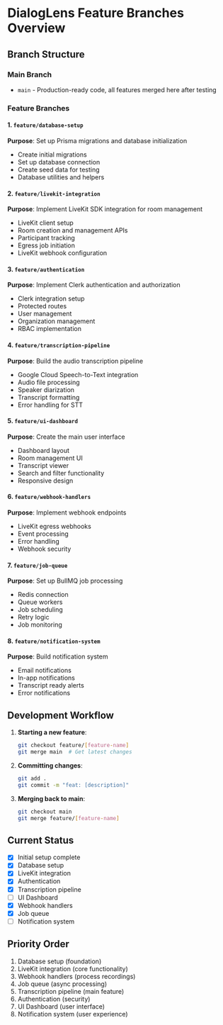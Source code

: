 # DialogLens Feature Branches Overview

## Branch Structure

### Main Branch
- `main` - Production-ready code, all features merged here after testing

### Feature Branches

#### 1. `feature/database-setup`
**Purpose**: Set up Prisma migrations and database initialization
- Create initial migrations
- Set up database connection
- Create seed data for testing
- Database utilities and helpers

#### 2. `feature/livekit-integration`
**Purpose**: Implement LiveKit SDK integration for room management
- LiveKit client setup
- Room creation and management APIs
- Participant tracking
- Egress job initiation
- LiveKit webhook configuration

#### 3. `feature/authentication`
**Purpose**: Implement Clerk authentication and authorization
- Clerk integration setup
- Protected routes
- User management
- Organization management
- RBAC implementation

#### 4. `feature/transcription-pipeline`
**Purpose**: Build the audio transcription pipeline
- Google Cloud Speech-to-Text integration
- Audio file processing
- Speaker diarization
- Transcript formatting
- Error handling for STT

#### 5. `feature/ui-dashboard`
**Purpose**: Create the main user interface
- Dashboard layout
- Room management UI
- Transcript viewer
- Search and filter functionality
- Responsive design

#### 6. `feature/webhook-handlers`
**Purpose**: Implement webhook endpoints
- LiveKit egress webhooks
- Event processing
- Error handling
- Webhook security

#### 7. `feature/job-queue`
**Purpose**: Set up BullMQ job processing
- Redis connection
- Queue workers
- Job scheduling
- Retry logic
- Job monitoring

#### 8. `feature/notification-system`
**Purpose**: Build notification system
- Email notifications
- In-app notifications
- Transcript ready alerts
- Error notifications

## Development Workflow

1. **Starting a new feature**:
   ```bash
   git checkout feature/[feature-name]
   git merge main  # Get latest changes
   ```

2. **Committing changes**:
   ```bash
   git add .
   git commit -m "feat: [description]"
   ```

3. **Merging back to main**:
   ```bash
   git checkout main
   git merge feature/[feature-name]
   ```

## Current Status

- [x] Initial setup complete
- [x] Database setup
- [x] LiveKit integration
- [x] Authentication
- [x] Transcription pipeline
- [ ] UI Dashboard
- [x] Webhook handlers
- [x] Job queue
- [ ] Notification system

## Priority Order

1. Database setup (foundation)
2. LiveKit integration (core functionality)
3. Webhook handlers (process recordings)
4. Job queue (async processing)
5. Transcription pipeline (main feature)
6. Authentication (security)
7. UI Dashboard (user interface)
8. Notification system (user experience)